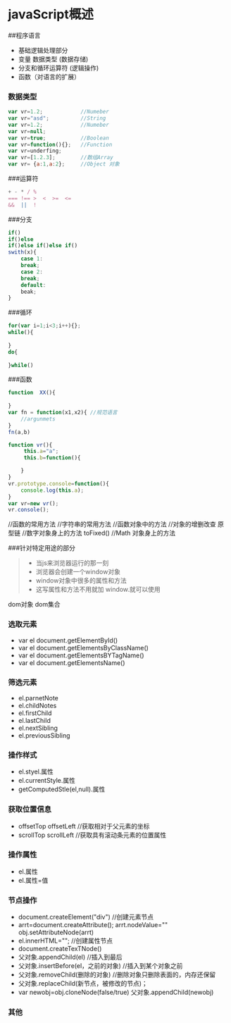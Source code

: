 # javaScript概述

##程序语言

  * 基础逻辑处理部分
  * 变量 数据类型 (数据存储)
  * 分支和循环运算符    (逻辑操作)
  * 函数（对语言的扩展）
 ### 数据类型
```javascript
var vr=1.2;            //Numeber
var vr="asd";          //String
var vr=1.2;            //Numeber
var vr=null; 
var vr=true;           //Boolean
var vr=function(){};   //Function
var vr=underfing;
var vr=[1.2.3];        //数组Array
var vr= {a:1,a:2};     //Object 对象
```
###运算符
```javascript
+ - * / %
=== !== >  <  >=  <=
&&  ||  !
```
###分支
```javascript
if()
if()else
if()else if()else if()
swith(x){
	case 1:
	break;
	case 2:
	break;
	default:
	beak;
}
```
###循环
```javascript
for(var i=1;i<3;i++){};
while(){
	
}
do{
	
}while()
```
###函数
```javascript
function  XX(){
	
}
var fn = function(x1,x2){ //规范语言
	//argunmets
}
fn(a,b)

function vr(){
	 this.a="a";
	 this.b=function(){

	}
}
vr.prototype.console=function(){
	console.log(this.a);
}
var vr=new vr();
vr.console();
```
//函数的常用方法
//字符串的常用方法
//函数对象中的方法
//对象的增删改查 原型链
//数字对象身上的方法 toFixed()
//Math 对象身上的方法



###针对特定用途的部分
> * 当js来浏览器运行的那一刻
> * 浏览器会创建一个window对象
> * window对象中很多的属性和方法
> * 这写属性和方法不用就加 window.就可以使用
 
dom对象  dom集合


### 选取元素

* var el document.getElementById()
* var el document.getElementsByClassName()
* var el document.getElementsBYTagName()
* var el document.getElementsName()

### 筛选元素
* el.parnetNote
* el.childNotes
* el.firstChild
* el.lastChild
* el.nextSibling
* el.previousSibling

### 操作样式
* el.styel.属性
* el.currentStyle.属性
* getComputedStle(el,null).属性

### 获取位置信息
* offsetTop   offsetLeft  //获取相对于父元素的坐标
* scrollTop   scrollLeft  //获取具有滚动条元素的位置属性

### 操作属性
* el.属性
* el.属性=值

### 节点操作
* document.createElement("div")  //创建元素节点
* arrt=document.createAttribute();
  arrt.nodeValue=""
  obj.setAttributeNode(arrt)
* el.innerHTML="";               //创建属性节点
* document.createTexTNode()
* 父对象.appendChild(el)     //插入到最后
* 父对象.insertBefore(el，之前的对象)  //插入到某个对象之前
* 父对象.removeChild(删除的对象)     //删除对象只删除表面的，内存还保留
* 父对象.replaceChild(新节点，被修改的节点)；
* var newobj=obj.cloneNode(false/true)
  父对象.appendChild(newobj)
### 其他